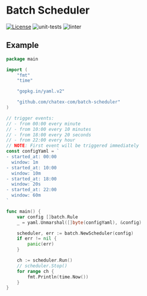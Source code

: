 # Batch Scheduler

<a href="https://opensource.org/licenses/Apache-2.0" rel="nofollow"><img src="https://img.shields.io/badge/license-Apache%202-blue" alt="License" style="max-width:100%;"></a>
![unit-tests](https://github.com/chatex-com/batch-scheduler/workflows/unit-tests/badge.svg)
![linter](https://github.com/chatex-com/batch-scheduler/workflows/linter/badge.svg)

## Example

```go
package main

import (
	"fmt"
	"time"

	"gopkg.in/yaml.v2"

	"github.com/chatex-com/batch-scheduler"
)

// trigger events:
// - from 00:00 every minute
// - from 10:00 every 10 minutes
// - from 18:00 every 20 seconds
// - from 22:00 every hour
// NOTE: First event will be triggered immediately
const configYaml = `
- started_at: 00:00
  window: 1m
- started_at: 10:00
  window: 10m
- started_at: 18:00
  window: 20s
- started_at: 22:00
  window: 60m
`

func main() {
	var config []batch.Rule
	_ = yaml.Unmarshal([]byte(configYaml), &config)

	scheduler, err := batch.NewScheduler(config)
	if err != nil {
		panic(err)
	}

	ch := scheduler.Run()
	// scheduler.Stop()
	for range ch {
		fmt.Println(time.Now())
	}
}
```
